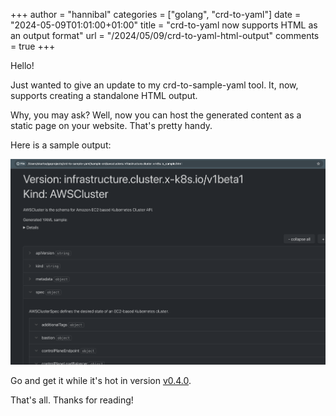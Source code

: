 +++
author = "hannibal"
categories = ["golang", "crd-to-yaml"]
date = "2024-05-09T01:01:00+01:00"
title = "crd-to-yaml now supports HTML as an output format"
url = "/2024/05/09/crd-to-yaml-html-output"
comments = true
+++

Hello!

Just wanted to give an update to my crd-to-sample-yaml tool. It, now, supports creating a standalone HTML output.

Why, you may ask? Well, now you can host the generated content as a static page on your website. That's pretty handy.

Here is a sample output:

![crd to yaml](/img/2024/05/09/crd-to-yaml-sample-html-output.png)

Go and get it while it's hot in version [v0.4.0](https://github.com/Skarlso/crd-to-sample-yaml/releases/tag/v0.4.0).

That's all. Thanks for reading!
